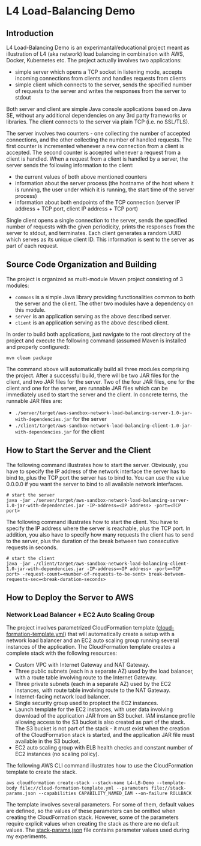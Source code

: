 # L4 Load-Balancing Demo

## Introduction
L4 Load-Balancing Demo is an experimantal/educational project meant as illustration of L4 (aka network) load balancing in combination with AWS, Docker, Kubernetes etc. The project actually involves two applications:
- simple server which opens a TCP socket in listening mode, accepts incoming connections from clients and handles requests from clients
- simple client which connects to the server, sends the specified number of requests to the server and writes the responses from the server to stdout

Both server and client are simple Java console applications based on Java SE, without any additional dependencies on any 3rd party frameworks or libraries. The client connects to the server via plain TCP (i.e. no SSL/TLS). 

The server involves two counters - one collecting the number of accepted connections, and the other collecting the number of handled requests. The first counter is incremented whenever a new connection from a client is accepted. The second counter is accepted whenever a request from a client is handled. When a request from a client is handled by a server, the server sends the following information to the client:
- the current values of both above mentioned counters
- information about the server process (the hostname of the host where it is running, the user under which it is running, the start time of the server process)
- information about both endpoints of the TCP connection (server IP address + TCP port, client IP address + TCP port)

Single client opens a single connection to the server, sends the specified number of requests with the given periodicity, prints the responses from the server to stdout, and terminates. Each client generates a random UUID which serves as its unique client ID. This information is sent to the server as part of each request.

## Source Code Organization and Building
The project is organized as multi-module Maven project consisting of 3 modules:
- `commons` is a simple Java library providing functionalities common to both the server and the client. The other two modules have a dependency on this module.
- `server` is an application serving as the above described server.
- `client` is an application serving as the above described client.

In order to build both applications, just navigate to the root directory of the project and execute the following command (assumed Maven is installed and properly configured):
```
mvn clean package
```

The command above will automatically build all three modules comprising the project. After a successful build, there will be two JAR files for the client, and two JAR files for the server. Two of the four JAR files, one for the client and one for the server, are runnable JAR files which can be immediately used to start the server and the client. In concrete terms, the runnable JAR files are:
- `./server/target/aws-sandbox-network-load-balancing-server-1.0-jar-with-dependencies.jar` for the server
- `./client/target/aws-sandbox-network-load-balancing-client-1.0-jar-with-dependencies.jar` for the client


## How to Start the Server and the Client
The following command illustrates how to start the server. Obviously, you have to specify the IP address of the network interface the server has to bind to, plus the TCP port the server has to bind to. You can use the value 0.0.0.0 if you want the server to bind to all available network interfaces.
```
# start the server
java -jar ./server/target/aws-sandbox-network-load-balancing-server-1.0-jar-with-dependencies.jar -IP-address=<IP address> -port=<TCP port>
```

The following command illustrates how to start the client. You have to specify the IP address where the server is reachable, plus the TCP port. In addition, you also have to specify how many requests the client has to send to the server, plus the duration of the break between two consecutive requests in seconds.
```
# start the client
java -jar ./client/target/aws-sandbox-network-load-balancing-client-1.0-jar-with-dependencies.jar -IP-address=<IP address> -port=<TCP port> -request-count=<number-of-requests-to-be-sent> break-between-requests-sec=<break-duration-seconds>
```

## How to Deploy the Server to AWS

### Network Load Balancer + EC2 Auto Scaling Group
The project involves parametrized CloudFormation template ([cloud-formation-template.yml](./cloud-formation-template.yml)) that will automatically create a setup with a network load balancer and an EC2 auto scaling group running several instances of the application. The CloudFormation template creates a complete stack with the following resources:
* Custom VPC with Internet Gateway and NAT Gateway.
* Three public subnets (each in a separate AZ) used by the load balancer, with a route table involving route to the Internet Gateway.
* Three private subnets (each in a separate AZ) used by the EC2 instances, with route table involving route to the NAT Gateway.
* Internet-facing network load balancer.
* Single security group used to proptect the EC2 instances.
* Launch template for the EC2 instances, with user data involving download of the application JAR from an S3 bucket. IAM instance profile allowing access to the S3 bucket is also created as part of the stack. The S3 bucket is not part of the stack - it must exist when the creation of the CloudFormation stack is started, and the application JAR file must available in the S3 bucket.
* EC2 auto scaling group with ELB health checks and constant number of EC2 instances (no scaling policy).

The following AWS CLI command illustrates how to use the CloudFormation template to create the stack.
```
aws cloudformation create-stack --stack-name L4-LB-Demo --template-body file://cloud-formation-template.yml --parameters file://stack-params.json --capabilities CAPABILITY_NAMED_IAM --on-failure ROLLBACK
```

The template involves several parameters. For some of them, default values are defined, so the values of these parameters can be omitted when creating the CloudFormation stack. However, some of the parameters require explicit values when creating the stack as there are no default values. The [stack-params.json](./stack-params.json) file contains parameter values used during my experiments.